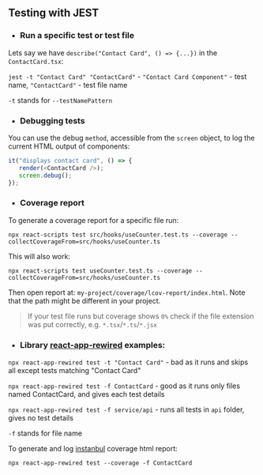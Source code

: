 
## Testing with JEST

- ### Run a specific test or test file

Lets say we have `describe("Contact Card", () => {...})` in the `ContactCard.tsx`:

`jest -t "Contact Card" "ContactCard"` - `"Contact Card Component"` - test name, `"ContactCard"` - test file name

`-t` stands for `--testNamePattern`

- ### Debugging tests

You can use the debug `method`, accessible from the `screen` object, to log the current HTML output of components:

```js
it("displays contact card", () => {
   render(<ContactCard />);
   screen.debug();
});
```

- ### Coverage report

To generate a coverage report for a specific file run:

`npx react-scripts test src/hooks/useCounter.test.ts --coverage --collectCoverageFrom=src/hooks/useCounter.ts`

This will also work:

`npx react-scripts test useCounter.test.ts --coverage --collectCoverageFrom=src/hooks/useCounter.ts`

Then open report at: `my-project/coverage/lcov-report/index.html`. Note that the path might be different in your project.

> If your test file runs but coverage shows `0%` check if the file extension was put correctly, e.g. `*.tsx`/`*.ts`/`*.jsx`

- ### Library [react-app-rewired](https://github.com/timarney/react-app-rewired) examples:

`npx react-app-rewired test -t "Contact Card"` - bad as it runs and skips all except tests matching "Contact Card"

`npx react-app-rewired test -f ContactCard` - good as it runs only files named ContactCard, and gives each test details

`npx react-app-rewired test -f service/api` - runs all tests in `api` folder, gives no test details

`-f` stands for file name

To generate and log [instanbul](https://istanbul.js.org/) coverage html report:

`npx react-app-rewired test --coverage -f ContactCard`

